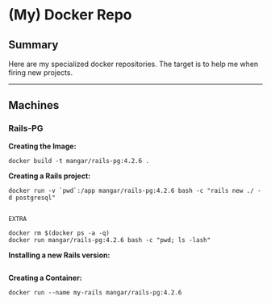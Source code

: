 # (My) Docker Repo

## Summary

Here are my specialized docker repositories. 
The target is to help me when firing new projects.


- - - 

## Machines


### Rails-PG


__Creating the Image:__
```
docker build -t mangar/rails-pg:4.2.6 .
```

__Creating a Rails project:__
```
docker run -v `pwd`:/app mangar/rails-pg:4.2.6 bash -c "rails new ./ -d postgresql"


EXTRA

docker rm $(docker ps -a -q)
docker run mangar/rails-pg:4.2.6 bash -c "pwd; ls -lash"

```

__Installing a new Rails version:__
```

```






__Creating a Container:__
```
docker run --name my-rails mangar/rails-pg:4.2.6
```


